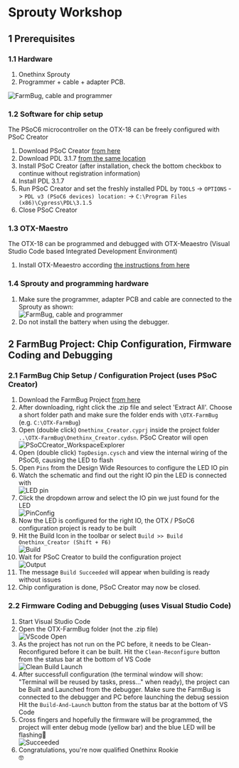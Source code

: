 # Sprouty Workshop

## 1 Prerequisites
### 1.1 Hardware
1. Onethinx Sprouty
1. Programmer + cable + adapter PCB.

![FarmBug, cable and programmer](https://github.com/onethinx/Sprouty_Workshop_Introduction/tree/main/Assets/PartsNeeded.jpg?raw=true)

### 1.2 Software for chip setup
The PSoC6 microcontroller on the OTX-18 can be freely configured with PSoC Creator
1. Download PSoC Creator [from here](https://drive.google.com/drive/folders/17IZQReRqCk6mNGf5SMYcHy2We6gLfeac?usp=share_link)
1. Download PDL 3.1.7 [from the same location](https://drive.google.com/drive/folders/17IZQReRqCk6mNGf5SMYcHy2We6gLfeac?usp=share_link)
1. Install PSoC Creator (after installation, check the bottom checkbox to continue without registration information)
1. Install PDL 3.1.7
1. Run PSoC Creator and set the freshly installed PDL by `TOOLS` -> `OPTIONS` -> `PDL v3 (PSoC6 devices) location:` -> `C:\Program Files (x86)\Cypress\PDL\3.1.5`
1. Close PSoC Creator

### 1.3 OTX-Maestro
The OTX-18 can be programmed and debugged with OTX-Meaestro (Visual Studio Code based Integrated Development Environment)
1. Install OTX-Meaestro according [the instructions from here](https://github.com/onethinx/OTX-Maestro-Windows)

### 1.4 Sprouty and programming hardware
1. Make sure the programmer, adapter PCB and cable are connected to the Sprouty as shown:<br>
![FarmBug, cable and programmer](https://github.com/onethinx/Sprouty_Workshop_Introduction/tree/main/Assets/Connections.jpg?raw=true)<br>
1. Do not install the battery when using the debugger.

## 2 FarmBug Project: Chip Configuration, Firmware Coding and Debugging

### 2.1 FarmBug Chip Setup / Configuration Project (uses PSoC Creator)

1. Download the FarmBug Project [from here](https://github.com/onethinx/Workshop_29May2023/raw/main/Assets/OTX-FarmBug.zip)
1. After downloading, right click the .zip file and select 'Extract All'. Choose a short folder path and make sure the folder ends with `\OTX-FarmBug` (e.g. `C:\OTX-FarmBug`)
1. Open (double click) `Onethinx_Creator.cyprj` inside the project folder `..\OTX-FarmBug\Onethinx_Creator.cydsn`. PSoC Creator will open<br>
![PSoCCreator_WorkspaceExplorer](https://github.com/onethinx/Workshop_29May2023/blob/main/Assets/PSoCCreator_WorkspaceExplorer.png?raw=true)<br>
1. Open (double click) `TopDesign.cysch` and view the internal wiring of the PSoC6, causing the LED to flash
1. Open `Pins` from the Design Wide Resources to configure the LED IO pin
1. Watch the schematic and find out the right IO pin the LED is connected with<br>
![LED pin](https://github.com/onethinx/Workshop_29May2023/blob/main/Assets/LEDpin.png?raw=true)<br>
1. Click the dropdown arrow and select the IO pin we just found for the LED<br>
![PinConfig](https://github.com/onethinx/Workshop_29May2023/blob/main/Assets/PinConfig.png?raw=true)<br>
1. Now the LED is configured for the right IO, the OTX / PSoC6 configuration project is ready to be built
1. Hit the Build Icon in the toolbar or select `Build >> Build Onethinx_Creator (Shift + F6)`<br>
![Build](https://github.com/onethinx/Workshop_29May2023/blob/main/Assets/Build.png?raw=true)<br>
1. Wait for PSoC Creator to build the configuration project<br>
![Output](https://github.com/onethinx/Workshop_29May2023/blob/main/Assets/Output.png?raw=true)<br>
1. The message `Build Succeeded` will appear when building is ready without issues
1. Chip configuration is done, PSoC Creator may now be closed.

### 2.2 Firmware Coding and Debugging (uses Visual Studio Code)

1. Start Visual Studio Code
1. Open the OTX-FarmBug folder (not the .zip file)<br>
![VScode Open](https://github.com/onethinx/Workshop_29May2023/blob/main/Assets/VS_Code_Open.png?raw=true)<br>
1. As the project has not run on the PC before, it needs to be Clean-Reconfigured before it can be built. Hit the `Clean-Reconfigure` button from the status bar at the bottom of VS Code<br>
![Clean Build Launch](https://github.com/onethinx/Workshop_29May2023/blob/main/Assets/Clean_Build_Launch.png?raw=true)<br>
1. After successfull configuration (the terminal window will show: "Terminal will be reused by tasks, press..." when ready), the project can be Built and Launched from the debugger. 
  Make sure the FarmBug is connected to the debugger and PC before launching the debug session
  Hit the `Build-And-Launch` button from the status bar at the bottom of VS Code
1. Cross fingers and hopefully the firmware will be programmed, the project will enter debug mode (yellow bar) and the blue LED will be flashing🎉<br>
![Succeeded](https://github.com/onethinx/Workshop_29May2023/blob/main/Assets/Succeeded.gif?raw=true)<br>
1. Congratulations, you're now qualified Onethinx Rookie<br>🤓

